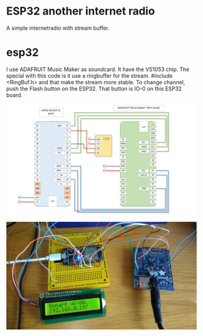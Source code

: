# ESP32 another internet radio
 A simple internetradio with stream buffer.

# esp32
I use ADAFRUIT Music Maker as soundcard. It have the VS1053 chip.
The special with this code is it use a ringbuffer for the stream.
#include <RingBuf.h>
and that make the stream more stable.
To change channel, push the Flash button on the ESP32. That button is IO-0 on this ESP32 board.  

 
![GitHub Logo](/Drawing.png)



![GitHub Logo](/Picture1.jpg)
